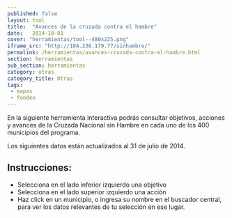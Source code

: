 ```yaml
---
published: false
layout: tool
title:  "Avances de la cruzada contra el hambre"
date:   2014-10-01
cover: "herramientas/tool--480x225.png"
iframe_src: "http://104.236.179.77/sinhambre/"
permalink: /herramientas/avances-cruzada-contra-el-hambre.html
section: herramientas
sub_section: herramientas
category: otras
category_title: Otras
tags:
 - mapas
 - fonden
---
```


<p>En la siguiente herramienta interactiva podrás consultar objetivos, acciones y avances de la Cruzada Nacional sin Hambre en cada uno de los 400 municipios del programa.</p>

<p>Los siguientes datos están actualizados al 31 de julio de 2014.</p>

<h2>Instrucciones:</h2>
<ul>
<li>Selecciona en el lado inferior izquierdo una objetivo</li>
<li>Selecciona en el lado superior izquierdo una acción</li>
<li>Haz click en un municipio, o ingresa su nombre en el buscador central, para ver los datos relevantes de tu selección en ese lugar. </li>
</ul>


